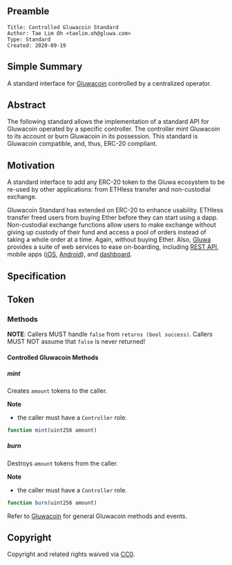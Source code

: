 ## Preamble

    Title: Controlled Gluwacoin Standard
    Author: Tae Lim Oh <taelim.oh@gluwa.com>
    Type: Standard
    Created: 2020-09-19


## Simple Summary

A standard interface for [Gluwacoin](https://gluwacoin.com) controlled by a centralized operator.


## Abstract

The following standard allows the implementation of a standard API for Gluwacoin operated by a specific controller.
The controller mint Gluwacoin to its account or burn Gluwacoin in its possession.
This standard is Gluwacoin compatible, and, thus, ERC-20 compliant.


## Motivation

A standard interface to add any ERC-20 token to the Gluwa ecosystem to be re-used by other applications: 
from ETHless transfer and non-custodial exchange.

Gluwacoin Standard has extended on ERC-20 to enhance usability.
ETHless transfer freed users from buying Ether before they can start using a dapp.
Non-custodial exchange functions allow users to make exchange without giving up custody of their fund 
and access a pool of orders instead of taking a whole order at a time.
Again, without buying Ether.
Also, [Gluwa](https://gluwa.com) provides a suite of web services to ease on-boarding,
including [REST API](https://docs.gluwa.com/api/api), 
mobile apps ([iOS](https://apps.apple.com/app/gluwa/id1021292326), [Android](https://play.google.com/store/apps/details?id=com.gluwa.android)), 
and [dashboard](https://dashboard.gluwa.com/).


## Specification

## Token
### Methods

**NOTE**: Callers MUST handle `false` from `returns (bool success)`.
Callers MUST NOT assume that `false` is never returned!

#### Controlled Gluwacoin Methods



##### mint

Creates `amount` tokens to the caller.

**Note** 
- the caller must have a `Controller` role.

``` js
function mint(uint256 amount)
```



##### burn

Destroys `amount` tokens from the caller.

**Note** 
- the caller must have a `Controller` role.

``` js
function burn(uint256 amount)
```



Refer to [Gluwacoin](./Gluwacoin.md) for general Gluwacoin methods and events.

## Copyright
Copyright and related rights waived via [CC0](https://creativecommons.org/publicdomain/zero/1.0/).